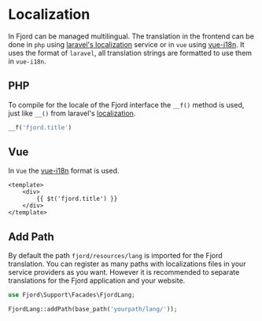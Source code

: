 # Localization

In Fjord can be managed multilingual. The translation in the frontend can be done in `php` using [laravel's localization](https://laravel.com/docs/7.x/localization) service or in `vue` using [vue-i18n](https://kazupon.github.io/vue-i18n/guide/formatting.html). It uses the format of `laravel`, all translation strings are formatted to use them in `vue-i18n`.

## PHP

To compile for the locale of the Fjord interface the `__f()` method is used, just like `__()` from laravel's [localization](https://laravel.com/docs/7.x/localization#retrieving-translation-strings).

```php
__f('fjord.title')
```

## Vue

In `Vue` the [vue-i18n](https://kazupon.github.io/vue-i18n/introduction.html) format is used.

```vue
<template>
    <div>
        {{ $t('fjord.title') }}
    </div>
</template>
```

## Add Path

By default the path `fjord/resources/lang` is imported for the Fjord translation. You can register as many paths with localizations files in your service providers as you want. However it is recommended to separate translations for the Fjord application and your website.

```php
use Fjord\Support\Facades\FjordLang;

FjordLang::addPath(base_path('yourpath/lang/'));
```
